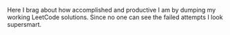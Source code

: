 Here I brag about how accomplished and productive I am by dumping my working LeetCode solutions. Since no one can see the failed attempts I look supersmart.
